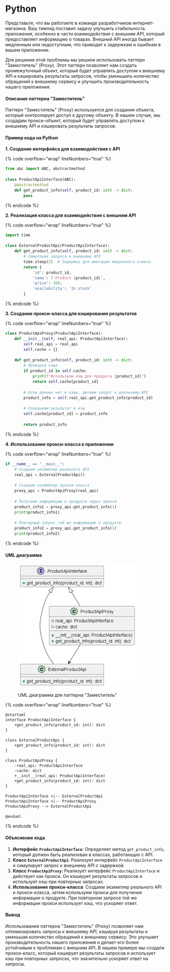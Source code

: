 # Python

Представьте, что вы работаете в команде разработчиков интернет-магазина. Ваш тимлид поставил задачу улучшить стабильность приложения, особенно в части взаимодействия с внешним API, который предоставляет информацию о товарах. Внешний API иногда бывает медленным или недоступным, что приводит к задержкам и ошибкам в вашем приложении.

Для решения этой проблемы мы решили использовать паттерн "Заместитель" (Proxy). Этот паттерн позволяет нам создать промежуточный объект, который будет управлять доступом к внешнему API и кэшировать результаты запросов, чтобы уменьшить количество обращений к внешнему сервису и улучшить производительность нашего приложения.

#### Описание паттерна "Заместитель"

Паттерн "Заместитель" (Proxy) используется для создания объекта, который контролирует доступ к другому объекту. В нашем случае, мы создадим прокси-объект, который будет управлять доступом к внешнему API и кэшировать результаты запросов.

#### Пример кода на Python

**1. Создание интерфейса для взаимодействия с API**

{% code overflow="wrap" lineNumbers="true" %}
```python
from abc import ABC, abstractmethod

class ProductApiInterface(ABC):
    @abstractmethod
    def get_product_info(self, product_id: int) -> dict:
        pass
```
{% endcode %}

**2. Реализация класса для взаимодействия с внешним API**

{% code overflow="wrap" lineNumbers="true" %}
```python
import time

class ExternalProductApi(ProductApiInterface):
    def get_product_info(self, product_id: int) -> dict:
        # Симуляция запроса к внешнему API
        time.sleep(2)  # Задержка для имитации медленного ответа
        return {
            'id': product_id,
            'name': f'Product {product_id}',
            'price': 100,
            'availability': 'In stock'
        }
```
{% endcode %}

**3. Создание прокси-класса для кэширования результатов**

{% code overflow="wrap" lineNumbers="true" %}
```python
class ProductApiProxy(ProductApiInterface):
    def __init__(self, real_api: ProductApiInterface):
        self.real_api = real_api
        self.cache = {}

    def get_product_info(self, product_id: int) -> dict:
        # Проверка кэша
        if product_id in self.cache:
            print(f"Используем кэш для продукта {product_id}")
            return self.cache[product_id]

        # Если данных нет в кэше, делаем запрос к реальному API
        product_info = self.real_api.get_product_info(product_id)

        # Сохраняем результат в кэш
        self.cache[product_id] = product_info

        return product_info
```
{% endcode %}

**4. Использование прокси-класса в приложении**

{% code overflow="wrap" lineNumbers="true" %}
```python
if __name__ == "__main__":
    # Создаем экземпляр реального API
    real_api = ExternalProductApi()

    # Создаем экземпляр прокси-класса
    proxy_api = ProductApiProxy(real_api)

    # Получаем информацию о продукте через прокси
    product_info1 = proxy_api.get_product_info(1)
    print(product_info1)

    # Повторный запрос той же информации о продукте
    product_info2 = proxy_api.get_product_info(1)
    print(product_info2)
```
{% endcode %}

#### UML диаграмма

<figure><img src="../../../../../.gitbook/assets/image (77).png" alt=""><figcaption><p>UML диаграмма для паттерна "Заместитель"</p></figcaption></figure>

{% code overflow="wrap" lineNumbers="true" %}
```plantuml
@startuml
interface ProductApiInterface {
    +get_product_info(product_id: int): dict
}

class ExternalProductApi {
    +get_product_info(product_id: int): dict
}

class ProductApiProxy {
    -real_api: ProductApiInterface
    -cache: dict
    +__init__(real_api: ProductApiInterface)
    +get_product_info(product_id: int): dict
}

ProductApiInterface <|-- ExternalProductApi
ProductApiInterface <|-- ProductApiProxy
ProductApiProxy --> ExternalProductApi

@enduml
```
{% endcode %}

#### Объяснение кода

1. **Интерфейс `ProductApiInterface`**: Определяет метод `get_product_info`, который должен быть реализован в классах, работающих с API.
2. **Класс `ExternalProductApi`**: Реализует интерфейс `ProductApiInterface` и симулирует запрос к внешнему API с задержкой.
3. **Класс `ProductApiProxy`**: Реализует интерфейс `ProductApiInterface` и действует как прокси. Он кэширует результаты запросов и использует кэш при повторных запросах.
4. **Использование прокси-класса**: Создаем экземпляр реального API и прокси-класса, затем используем прокси для получения информации о продукте. При повторном запросе той же информации прокси использует кэш, что ускоряет ответ.

#### Вывод

Использование паттерна "Заместитель" (Proxy) позволяет нам оптимизировать запросы к внешнему API, кэшируя результаты и уменьшая количество обращений к внешнему сервису. Это улучшает производительность нашего приложения и делает его более устойчивым к проблемам с внешним API. В нашем примере мы создали прокси-класс, который кэширует результаты запросов и использует кэш при повторных запросах, что значительно ускоряет ответ на запросы.
